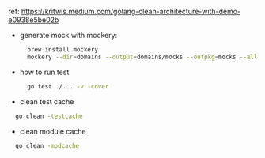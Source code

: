 ref: https://kritwis.medium.com/golang-clean-architecture-with-demo-e0938e5be02b

- generate mock with mockery:

  ```bash
    brew install mockery
    mockery --dir=domains --output=domains/mocks --outpkg=mocks --all
  ```

- how to run test

  ```bash
    go test ./... -v -cover
  ```

- clean test cache

```bash
  go clean -testcache
```

- clean module cache

```bash
  go clean -modcache
```
